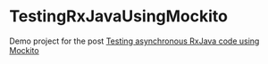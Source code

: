 # TestingRxJavaUsingMockito
Demo project for the post [Testing asynchronous RxJava code using Mockito](https://medium.com/@fabioCollini/testing-asynchronous-rxjava-code-using-mockito-8ad831a16877)
